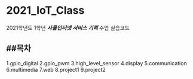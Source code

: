 # 2021_IoT_Class
2021학년도 1학년 ***사물인터넷 서비스 기획*** 수업 실습코드

##목차
-----
1.gpio_digital
2.gpio_pwm
3.high_level_sensor
4.display
5.communication
6.multimedia
7.web
8.project1
9.project2
